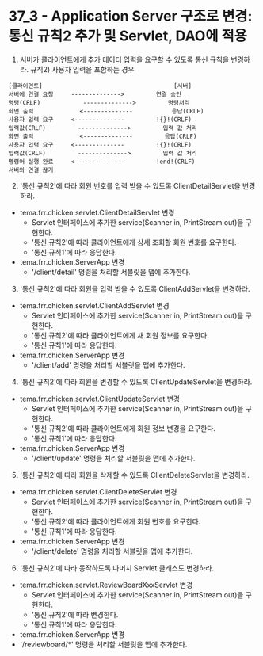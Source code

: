 # 37_3 - Application Server 구조로 변경: 통신 규칙2 추가 및 Servlet, DAO에 적용
 
1) 서버가 클라이언트에게 추가 데이터 입력을 요구할 수 있도록 통신 규칙을 변경하라.
규칙2) 사용자 입력을 포함하는 경우
```
[클라이언트]                                     [서버]
서버에 연결 요청     -------------->         연결 승인
명령(CRLF)            -------------->         명령처리
화면 출력             <--------------           응답(CRLF)
사용자 입력 요구     <--------------         !{}!(CRLF)
입력값(CRLF)         -------------->         입력 값 처리
화면 출력             <--------------         응답(CRLF)
사용자 입력 요구     <--------------         !{}!(CRLF)
입력값(CRLF)         -------------->         입력 값 처리
명령어 실행 완료     <--------------         !end!(CRLF)
서버와 연결 끊기
```
 
2) '통신 규칙2'에 따라 회원 번호를 입력 받을 수 있도록 ClientDetailServlet을 변경하라.
 
- tema.frr.chicken.servlet.ClientDetailServlet 변경
  - Servlet 인터페이스에 추가한 service(Scanner in, PrintStream out)을 구현한다.
  - '통신 규칙2'에 따라 클라이언트에게 상세 조회할 회원 번호를 요구한다.
  - '통신 규칙1'에 따라 응답한다.
- tema.frr.chicken.ServerApp 변경
  - '/client/detail' 명령을 처리할 서블릿을 맵에 추가한다.
 
3) '통신 규칙2'에 따라 회원을 입력 받을 수 있도록 ClientAddServlet을 변경하라.
 
- tema.frr.chicken.servlet.ClientAddServlet 변경
  - Servlet 인터페이스에 추가한 service(Scanner in, PrintStream out)을 구현한다.
  - '통신 규칙2'에 따라 클라이언트에게 새 회원 정보를 요구한다.
  - '통신 규칙1'에 따라 응답한다.
- tema.frr.chicken.ServerApp 변경
  - '/client/add' 명령을 처리할 서블릿을 맵에 추가한다.
 
4) '통신 규칙2'에 따라 회원을 변경할 수 있도록 ClientUpdateServlet을 변경하라.
 
- tema.frr.chicken.servlet.ClientUpdateServlet 변경
  - Servlet 인터페이스에 추가한 service(Scanner in, PrintStream out)을 구현한다.
  - '통신 규칙2'에 따라 클라이언트에게 회원 정보 변경을 요구한다.
  - '통신 규칙1'에 따라 응답한다.
- tema.frr.chicken.ServerApp 변경
  - '/client/update' 명령을 처리할 서블릿을 맵에 추가한다.
 
 
5) '통신 규칙2'에 따라 회원을 삭제할 수 있도록 ClientDeleteServlet을 변경하라.
 
- tema.frr.chicken.servlet.ClientDeleteServlet 변경
  - Servlet 인터페이스에 추가한 service(Scanner in, PrintStream out)을 구현한다.
  - '통신 규칙2'에 따라 클라이언트에게 회원 번호를 요구한다.
  - '통신 규칙1'에 따라 응답한다.
- tema.frr.chicken.ServerApp 변경
  - '/client/delete' 명령을 처리할 서블릿을 맵에 추가한다.
 
6) '통신 규칙2'에 따라 동작하도록 나머지 Servlet 클래스도 변경하라.
 
- tema.frr.chicken.servlet.ReviewBoardXxxServlet 변경
  - Servlet 인터페이스에 추가한 service(Scanner in, PrintStream out)을 구현한다.
  - '통신 규칙2'에 따라 변경한다.
  - '통신 규칙1'에 따라 응답한다.
- tema.frr.chicken.ServerApp 변경
- '/reviewboard/*' 명령을 처리할 서블릿을 맵에 추가한다.
